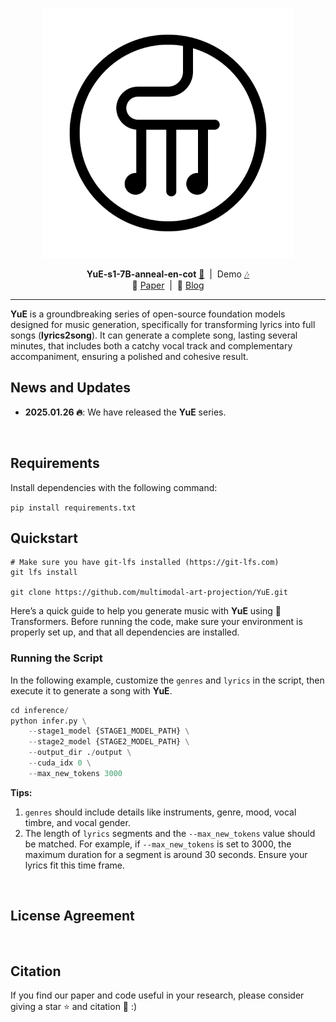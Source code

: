 
<p align="center">
    <img src="./assets/logo/白底.png" width="400" />
</p>

<p align="center">
    <strong>YuE-s1-7B-anneal-en-cot</strong> <a href="https://huggingface.co/m-a-p/YuE-s1-7B-anneal-en-cot">🤗</a>  &nbsp;|&nbsp; Demo <a href="https://m-a-p-ai.feishu.cn/wiki/OhpXwDcOsih6dakLcskcX7vEnXc">🎶</a> 
    <br>
    📑 <a href="">Paper</a>&nbsp;&nbsp;|&nbsp;&nbsp;📑 <a href="">Blog</a>
</p>

---

**YuE** is a groundbreaking series of open-source foundation models designed for music generation, specifically for transforming lyrics into full songs (**lyrics2song**). It can generate a complete song, lasting several minutes, that includes both a catchy vocal track and complementary accompaniment, ensuring a polished and cohesive result.

## News and Updates

* **2025.01.26 🔥**: We have released the **YuE** series.

<br>

## Requirements

Install dependencies with the following command:

`pip install requirements.txt`


## Quickstart

```
# Make sure you have git-lfs installed (https://git-lfs.com)
git lfs install

git clone https://github.com/multimodal-art-projection/YuE.git
```

Here’s a quick guide to help you generate music with **YuE** using 🤗 Transformers. Before running the code, make sure your environment is properly set up, and that all dependencies are installed.

### Running the Script

In the following example, customize the `genres` and `lyrics` in the script, then execute it to generate a song with **YuE**.

```python
cd inference/
python infer.py \
    --stage1_model {STAGE1_MODEL_PATH} \
    --stage2_model {STAGE2_MODEL_PATH} \
    --output_dir ./output \
    --cuda_idx 0 \
    --max_new_tokens 3000
```
**Tips:**
1. `genres` should include details like instruments, genre, mood, vocal timbre, and vocal gender.
2. The length of `lyrics` segments and the `--max_new_tokens` value should be matched. For example, if `--max_new_tokens` is set to 3000, the maximum duration for a segment is around 30 seconds. Ensure your lyrics fit this time frame.
<br>


## License Agreement

<br>

## Citation

If you find our paper and code useful in your research, please consider giving a star :star: and citation :pencil: :)

```BibTeX

```
<br>
